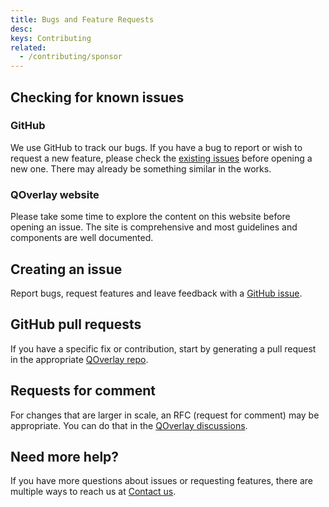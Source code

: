 ```yaml
---
title: Bugs and Feature Requests
desc: 
keys: Contributing
related:
  - /contributing/sponsor
---
```


## Checking for known issues

### GitHub

We use GitHub to track our bugs. If you have a bug to report or wish to request a new feature, please check the [existing issues](https://github.com/quasarframework/quasar-ui-qoverlay/issues) before opening a new one. There may already be something similar in the works.

### QOverlay website

Please take some time to explore the content on this website before opening an issue. The site is comprehensive and most guidelines and components are well documented.

## Creating an issue

Report bugs, request features and leave feedback with a [GitHub issue](https://github.com/quasarframework/quasar-ui-qoverlay/issues).

## GitHub pull requests

If you have a specific fix or contribution, start by generating a pull request in the appropriate [QOverlay repo](https://github.com/quasarframework/quasar-ui-qoverlay/pulls).

## Requests for comment

For changes that are larger in scale, an RFC (request for comment) may be appropriate. You can do that in the [QOverlay discussions](https://github.com/quasarframework/quasar-ui-qoverlay/discussions).

## Need more help?

If you have more questions about issues or requesting features, there are multiple ways to reach us at [Contact us](/help/contact-us).